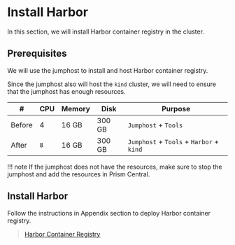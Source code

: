 # Install Harbor

In this section, we will install Harbor container registry in the cluster.

## Prerequisites

We will use the jumphost to install and host Harbor container registry.

Since the jumphost also will host the ``kind`` cluster, we will need to ensure that the jumphost has enough resources.

| #    | CPU | Memory | Disk | Purpose | 
|-----| --- | ------ | ---- |----------|
|Before | 4  | 16 GB   | 300 GB |  ``Jumphost`` + ``Tools``|
|After |   `8`   | 16 GB   | 300 GB | ``Jumphost`` + ``Tools`` + ``Harbor`` + ``kind`` |

!!! note 
    If the jumphost does not have the resources, make sure to stop the jumphost and add the resources in Prism Central.

## Install Harbor

Follow the instructions in Appendix section to deploy Harbor container registry.

> [Harbor Container Registry](../infra/harbor.md)